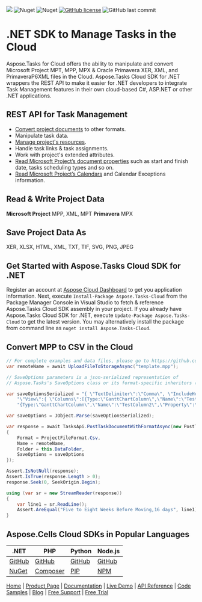 
![](https://img.shields.io/badge/api-v3.0-lightgrey) ![Nuget](https://img.shields.io/nuget/v/Aspose.tasks-Cloud) ![Nuget](https://img.shields.io/nuget/dt/Aspose.tasks-Cloud) [![GitHub license](https://img.shields.io/github/license/aspose-tasks-cloud/aspose-tasks-cloud-dotnet)](https://github.com/aspose-tasks-cloud/aspose-tasks-cloud-dotnet/blob/master/LICENSE) ![GitHub last commit](https://img.shields.io/github/last-commit/Aspose-tasks-Cloud/aspose-tasks-cloud-dotnet)

# .NET SDK to Manage Tasks in the Cloud

Aspose.Tasks for Cloud offers the ability to manipulate and convert Microsoft Project MPT, MPP, MPX & Oracle Primavera XER, XML, and PrimaveraP6XML files in the Cloud. Aspose.Tasks Cloud SDK for .NET wrappers the REST API to make it easier for .NET developers to integrate Task Management features in their own cloud-based C#, ASP.NET or other .NET applications.

## REST API for Task Management

- [Convert project documents](https://docs.aspose.cloud/tasks/convert-project-document-to-the-specified-format/) to other formats.
- Manipulate task data.
- [Manage project's resources](https://docs.aspose.cloud/tasks/working-with-resources/).
- Handle task links & task assignments.
- Work with project's extended attributes.
- [Read Microsoft Project’s document properties](https://docs.aspose.cloud/tasks/working-with-calendars/) such as start and finish date, tasks scheduling types and so on.
- [Read Microsoft Project’s Calendars](https://docs.aspose.cloud/tasks/working-with-calendars/) and Calendar Exceptions information.

## Read & Write Project Data

**Microsoft Project** MPP, XML, MPT **Primavera** MPX

## Save Project Data As

XER, XLSX, HTML, XML, TXT, TIF, SVG, PNG, JPEG

## Get Started with Aspose.Tasks Cloud SDK for .NET

Register an account at [Aspose Cloud Dashboard](https://dashboard.aspose.cloud/#/apps) to get you application information. Next, execute `Install-Package Aspose.Tasks-Cloud` from the Package Manager Console in Visual Studio to fetch & reference Aspose.Tasks Cloud SDK assembly in your project. If you already have Aspose.Tasks Cloud SDK for .NET, execute `Update-Package Aspose.Tasks-Cloud` to get the latest version. You may alternatively install the package from command line as `nuget install Aspose.Tasks-Cloud`.

## Convert MPP to CSV in the Cloud

```csharp
// For complete examples and data files, please go to https://github.com/aspose-tasks-cloud/aspose-tasks-cloud-dotnet/
var remoteName = await UploadFileToStorageAsync("template.mpp");

// SaveOptions parameters is a json-serialized representation of 
// Aspose.Tasks's SaveOptions class or its format-specific inheritors (Like CsvOptions, etc):

var saveOptionsSerialized = "{ \"TextDelimiter\":\"Comma\", \"IncludeHeaders\":false,\"NonExistingTestProperty\":false," +
    "\"View\":{ \"Columns\":[{Type:\"GanttChartColumn\",\"Name\":\"TestColumn1\",\"Property\":\"Name\",\"Width\":120}," +
    "{Type:\"GanttChartColumn\",\"Name\":\"TestColumn2\",\"Property\":\"Duration\",\"Width\":120}]}}";

var saveOptions = JObject.Parse(saveOptionsSerialized);

var response = await TasksApi.PostTaskDocumentWithFormatAsync(new PostTaskDocumentWithFormatRequest
{
    Format = ProjectFileFormat.Csv,
    Name = remoteName,
    Folder = this.DataFolder,
    SaveOptions = saveOptions
});

Assert.IsNotNull(response);
Assert.IsTrue(response.Length > 0);
response.Seek(0, SeekOrigin.Begin);

using (var sr = new StreamReader(response))
{
    var line1 = sr.ReadLine();
    Assert.AreEqual("Five to Eight Weeks Before Moving,16 days", line1);
}
```
## Aspose.Cells Cloud SDKs in Popular Languages

| .NET | PHP | Python | Node.js |
|---|---|---|---|
| [GitHub](https://github.com/aspose-tasks-cloud/aspose-tasks-cloud-dotnet) | [GitHub](https://github.com/aspose-tasks-cloud/aspose-tasks-cloud-php) | [GitHub](https://github.com/aspose-tasks-cloud/aspose-tasks-cloud-python) | [GitHub](https://github.com/aspose-tasks-cloud/aspose-tasks-cloud-node)  | 
| [NuGet](https://www.nuget.org/packages/Aspose.Tasks-Cloud/) | [Composer](https://packagist.org/packages/aspose/tasks-sdk-php) | [PIP](https://pypi.org/project/aspose-tasks-cloud/) | [NPM](https://www.npmjs.com/package/@asposecloud/aspose-tasks-cloud)  |

[Home](https://www.aspose.cloud) | [Product Page](https://products.aspose.cloud/tasks/net) | [Documentation](https://docs.aspose.cloud/tasks/) | [Live Demo](https://products.aspose.app/tasks/family) |  [API Reference](https://apireference.aspose.cloud/tasks/) | [Code Samples](https://github.com/aspose-tasks-cloud/aspose-tasks-cloud-dotnet/tree/master/Aspose.Tasks.Cloud.Sdk.Tests) | [Blog](https://blog.aspose.cloud/category/tasks/) | [Free Support](https://forum.aspose.cloud/c/tasks) | [Free Trial](https://dashboard.aspose.cloud/#/apps)
